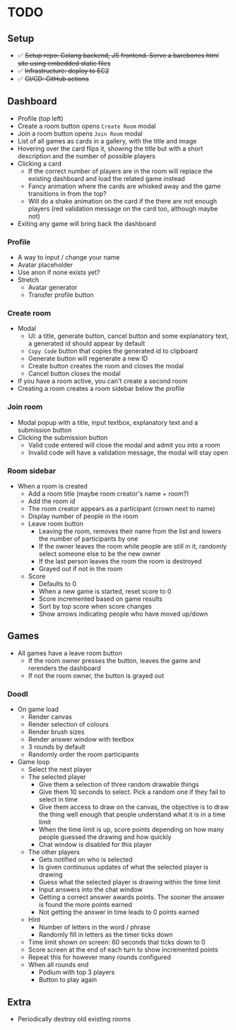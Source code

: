 # TODO

## Setup

- :white_check_mark: ~~Setup repo: Golang backend, JS frontend. Serve a barebones html site using embedded static files~~
- :white_check_mark: ~~Infrastructure: deploy to EC2~~
- :white_check_mark: ~~CI/CD: GitHub actions~~

## Dashboard

- Profile (top left)
- Create a room button opens `Create Room` modal
- Join a room button opens `Join Room` modal
- List of all games as cards in a gallery, with the title and image
- Hovering over the card flips it, showing the title but with a short description and the number of possible players
- Clicking a card
  - If the correct number of players are in the room will replace the existing dashboard and load the related game instead
  - Fancy animation where the cards are whisked away and the game transitions in from the top?
  - Will do a shake animation on the card if the there are not enough players (red validation message on the card too, although maybe not)
- Exiting any game will bring back the dashboard

### Profile

- A way to input / change your name
- Avatar placeholder
- Use anon if none exists yet?
- Stretch
  - Avatar generator
  - Transfer profile button

### Create room

- Modal
  - UI: a title, generate button, cancel button and some explanatory text, a generated id should appear by default
  - `Copy Code` button that copies the generated id to clipboard
  - Generate button will regenerate a new ID
  - Create button creates the room and closes the modal
  - Cancel button closes the modal
- If you have a room active, you can't create a second room
- Creating a room creates a room sidebar below the profile

### Join room

- Modal popup with a title, input textbox, explanatory text and a submission button
- Clicking the submission button
  - Valid code entered will close the modal and admit you into a room
  - Invalid code will have a validation message, the modal will stay open

### Room sidebar

- When a room is created
  - Add a room title (maybe room creator's name + room?)
  - Add the room id
  - The room creator appears as a participant (crown next to name)
  - Display number of people in the room
  - Leave room button
    - Leaving the room, removes their name from the list and lowers the number of participants by one
    - If the owner leaves the room while people are still in it, randomly select someone else to be the new owner
    - If the last person leaves the room the room is destroyed
    - Grayed out if not in the room
  - Score
    - Defaults to 0
    - When a new game is started, reset score to 0
    - Score incremented based on game results
    - Sort by top score when score changes
    - Show arrows indicating people who have moved up/down

## Games

- All games have a leave room button
  - If the room owner presses the button, leaves the game and rerenders the dashboard
  - If not the room owner, the button is grayed out

### Doodl

- On game load
  - Render canvas
  - Render selection of colours
  - Render brush sizes
  - Render answer window with textbox
  - 3 rounds by default
  - Randomly order the room participants
- Game loop
  - Select the next player
  - The selected player
    - Give them a selection of three random drawable things
    - Give them 10 seconds to select. Pick a random one if they fail to select in time
    - Give them access to draw on the canvas, the objective is to draw the thing well enough that people understand what it is in a time limit
    - When the time limit is up, score points depending on how many people guessed the drawing and how quickly
    - Chat window is disabled for this player
  - The other players
    - Gets notified on who is selected
    - Is given continuous updates of what the selected player is drawing
    - Guess what the selected player is drawing within the time limit
    - Input answers into the chat window
    - Getting a correct answer awards points. The sooner the answer is found the more points earned
    - Not getting the answer in time leads to 0 points earned
  - Hint
    - Number of letters in the word / phrase
    - Randomly fill in letters as the timer ticks down
  - Time limit shown on screen: 60 seconds that ticks down to 0
  - Score screen at the end of each turn to show incremented points
  - Repeat this for however many rounds configured
  - When all rounds end
    - Podium with top 3 players
    - Button to play again

## Extra

- Periodically destroy old existing rooms
